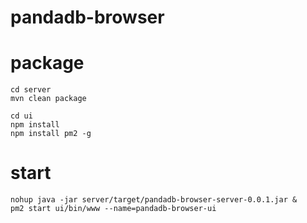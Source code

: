 # pandadb-browser

# package
```
cd server
mvn clean package

cd ui
npm install
npm install pm2 -g
```
# start
```
nohup java -jar server/target/pandadb-browser-server-0.0.1.jar &
pm2 start ui/bin/www --name=pandadb-browser-ui
```


